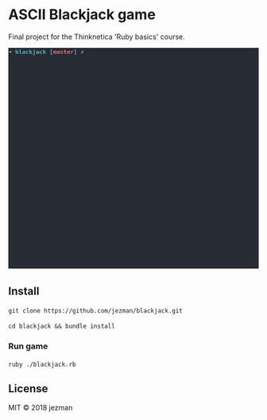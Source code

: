 # ASCII Blackjack game

Final project for the Thinknetica 'Ruby basics' course.

![ASCII Blackjack](/img/blackjack.gif)

## Install

`git clone https://github.com/jezman/blackjack.git`

`cd blackjack && bundle install`

### Run game

`ruby ./blackjack.rb`

## License

MIT © 2018 jezman
